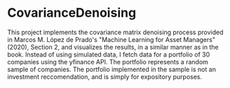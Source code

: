 # CovarianceDenoising
This project implements the covariance matrix denoising process provided in Marcos M. López de Prado's "Machine Learning for Asset Managers" (2020), Section 2, and visualizes the results, in a similar manner as in the book. Instead of using simulated data, I fetch data for a portfolio of 30 companies using the yfinance API. The portfolio represents a random sample of companies. The portfolio implemented in the sample is not an investment reccomendation, and is simply for expository purposes. 
